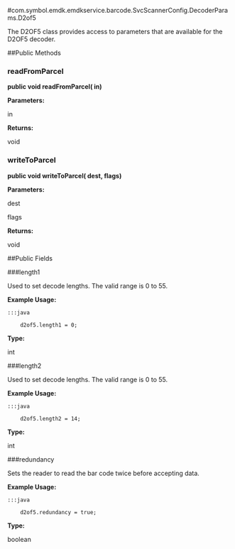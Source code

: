 #com.symbol.emdk.emdkservice.barcode.SvcScannerConfig.DecoderParams.D2of5

The D2OF5 class provides access to parameters that are available for
 the D2OF5 decoder.



##Public Methods

### readFromParcel

**public void readFromParcel( in)**



**Parameters:**

in

**Returns:**

void

### writeToParcel

**public void writeToParcel( dest,  flags)**



**Parameters:**

dest

flags

**Returns:**

void

##Public Fields

###length1

Used to set decode lengths. The valid range is 0 to 55.
 
 
 
 
 
 



**Example Usage:**
	
	:::java	
	 	
	 	d2of5.length1 = 0;


**Type:**

int

###length2

Used to set decode lengths. The valid range is 0 to 55.
 
 
 
 
 
 



**Example Usage:**
	
	:::java	
	 	
	 	d2of5.length2 = 14;


**Type:**

int

###redundancy

Sets the reader to read the bar code twice before accepting data.
 
 
 
 
 
 



**Example Usage:**
	
	:::java	
	 	
	 	d2of5.redundancy = true;


**Type:**

boolean

